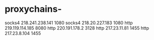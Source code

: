 # proxychains-
socks4	218.241.238.141 1080 
socks4  218.20.227.183 1080
http 219.119.114.185 8080
http 220.191.178.2 3128
http 217.23.11.81 1455
http 217.23.8.104 1455
